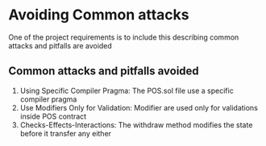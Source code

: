# Avoiding Common attacks
One of the project requirements is to include this describing common attacks and pitfalls are avoided

## Common attacks and pitfalls avoided

1. Using Specific Compiler Pragma: The POS.sol file use a specific compiler pragma
2. Use Modifiers Only for Validation: Modifier are used only for validations inside POS contract
3. Checks-Effects-Interactions: The withdraw method modifies the state before it transfer any either 